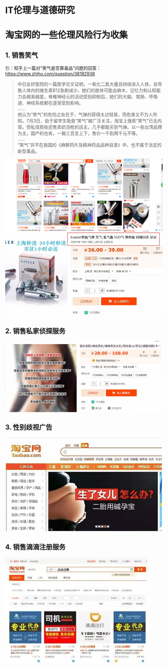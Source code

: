 # IT伦理与道德研究  
  


  

# 淘宝网的一些伦理风险行为收集  


## 1. 销售笑气  

引：知乎上一篇对“笑气是否算毒品”问题的回答：https://www.zhihu.com/question/38182938  
  

>中日友好医院的一篇医学论文证明，一氧化二氮大量且持续进入人体，会导致人体内的维生素B12急剧减少。她们的肢体可能会麻木，记忆力和认知能力会越来越差，脊椎神经元的活动受到抑制后，她们的大脑、胃肠、呼吸道、神经系统都在逐渐受到影响。  
......  
他认为“笑气”的危险之处在于，气弹的获得太过轻易，而危害又不为人所知。7月3日，由于留学生吸食“笑气”被广泛关注，淘宝上搜索“笑气”已无内容。但私信那些还售卖奶泡枪的店主，几乎都能买到气弹。以一些台湾品牌为主，国产的也有，一箱三百支上下，售价一千到两千元不等。  
......  
“笑气”并不在我国的《麻醉药片及精神药品品种目录》中，也不属于法定的新型毒品。  

![](images\奶油枪.png)
![](images\笑气.jpg)
  
    
    
## 2. 销售私家侦探服务

![](images\销售私家侦探服务.png)

## 3. 性别歧视广告

![](images\性别歧视广告.jpg)

## 4. 销售滴滴注册服务

![](images\滴滴注册.jpg)